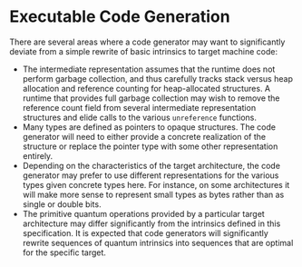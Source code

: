 # Executable Code Generation

There are several areas where a code generator may want to significantly deviate
from a simple rewrite of basic intrinsics to target machine code:

- The intermediate representation assumes that the runtime does not perform
  garbage collection, and thus carefully tracks stack versus heap allocation and
  reference counting for heap-allocated structures. A runtime that provides full
  garbage collection may wish to remove the reference count field from several
  intermediate representation structures and elide calls to the various
  `unreference` functions.
- Many types are defined as pointers to opaque structures. The code generator
  will need to either provide a concrete realization of the structure or replace
  the pointer type with some other representation entirely.
- Depending on the characteristics of the target architecture, the code
  generator may prefer to use different representations for the various types
  given concrete types here. For instance, on some architectures it will make
  more sense to represent small types as bytes rather than as single or double
  bits.
- The primitive quantum operations provided by a particular target architecture
  may differ significantly from the intrinsics defined in this specification. It
  is expected that code generators will significantly rewrite sequences of
  quantum intrinsics into sequences that are optimal for the specific target.
